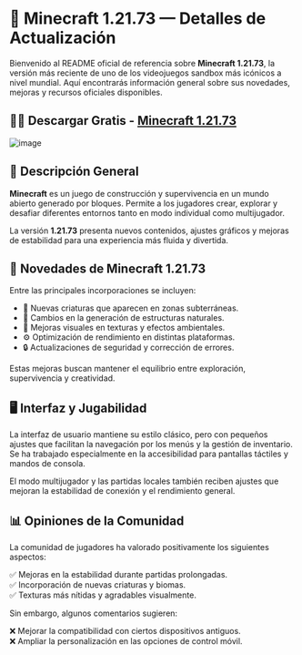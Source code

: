 # 🌟 Minecraft 1.21.73 — Detalles de Actualización

Bienvenido al README oficial de referencia sobre **Minecraft 1.21.73**, la versión más reciente de uno de los videojuegos sandbox más icónicos a nivel mundial. Aquí encontrarás información general sobre sus novedades, mejoras y recursos oficiales disponibles.

## 🔴🔴 Descargar Gratis - [Minecraft 1.21.73](https://xyzapk.com/minecraft/) 

![image](https://github.com/user-attachments/assets/61b648df-bad4-4117-a682-0391981027f8)


## 📌 Descripción General

**Minecraft** es un juego de construcción y supervivencia en un mundo abierto generado por bloques. Permite a los jugadores crear, explorar y desafiar diferentes entornos tanto en modo individual como multijugador.

La versión **1.21.73** presenta nuevos contenidos, ajustes gráficos y mejoras de estabilidad para una experiencia más fluida y divertida.

## 📖 Novedades de Minecraft 1.21.73

Entre las principales incorporaciones se incluyen:

- 🦇 Nuevas criaturas que aparecen en zonas subterráneas.
- 🏹 Cambios en la generación de estructuras naturales.
- 🎨 Mejoras visuales en texturas y efectos ambientales.
- ⚙️ Optimización de rendimiento en distintas plataformas.
- 🔒 Actualizaciones de seguridad y corrección de errores.

Estas mejoras buscan mantener el equilibrio entre exploración, supervivencia y creatividad.

## 🖥️ Interfaz y Jugabilidad

La interfaz de usuario mantiene su estilo clásico, pero con pequeños ajustes que facilitan la navegación por los menús y la gestión de inventario. Se ha trabajado especialmente en la accesibilidad para pantallas táctiles y mandos de consola.

El modo multijugador y las partidas locales también reciben ajustes que mejoran la estabilidad de conexión y el rendimiento general.

## 📊 Opiniones de la Comunidad

La comunidad de jugadores ha valorado positivamente los siguientes aspectos:

✅ Mejoras en la estabilidad durante partidas prolongadas.  
✅ Incorporación de nuevas criaturas y biomas.  
✅ Texturas más nítidas y agradables visualmente.

Sin embargo, algunos comentarios sugieren:

❌ Mejorar la compatibilidad con ciertos dispositivos antiguos.  
❌ Ampliar la personalización en las opciones de control móvil.

